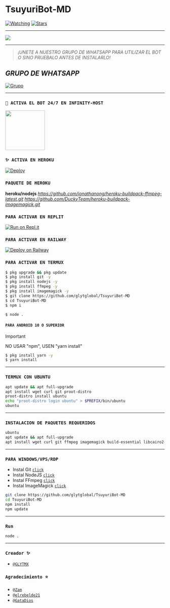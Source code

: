 # TsuyuriBot-MD

<a href="https://github.com/glytglobal/TsuyuriBot-MD/watchers"><img title="Watching" src="https://img.shields.io/github/watchers/glytglobal/TsuyuriBot-MD?label=OBSERVANDO&color=blue&style=flat-square"></a>
<a href="https://github.com/glytglobal/TsuyuriBot-MD/stargazers/"><img title="Stars" src="https://img.shields.io/github/stars/glytglobal/TsuyuriBot-MD?label=ESTRELLAS&color=blue&style=flat-square"></a>
</p>

------

<img src="https://telegra.ph/file/6468a897ce677cdac4202.jpg"/>

------

> *¡UNETE A NUESTRO GRUPO DE WHATSAPP PARA UTILIZAR EL BOT O SINO PRUEBALO ANTES DE INSTALARLO!*

## *GRUPO DE WHATSAPP*
<a href="https://chat.whatsapp.com/JAdp1tAPOCEJZWUeEVrnc7"><img title="Grupo" src="https://img.shields.io/badge/Whatsapp Group-green?colorA=%23ff0000&colorB=%23017e40&style=for-the-badge"></a>

------

### `💎 ACTIVA EL BOT 24/7 EN INFINITY-HOST`
<a href="https://dashboard.infinitywa.xyz"><img src="https://qu.ax/TPhh.jpg" height="125px"></a>

### `✨️ ACTIVA EN HEROKU`
[![Deploy](https://www.herokucdn.com/deploy/button.svg)](https://heroku.com/deploy?template=https://github.com/glytglobal/TsuyuriBot-MD/)

### `PAQUETE DE HEROKU`
**heroku/nodejs**
_https://github.com/jonathanong/heroku-buildpack-ffmpeg-latest.git_
_https://github.com/DuckyTeam/heroku-buildpack-imagemagick.git_

### `PARA ACTIVAR EN REPLIT`
[![Run on Repl.it](https://repl.it/badge/github/glytglobal/TsuyuriBot-MD)](https://repl.it/github/glytglobal/TsuyuriBot-MD)

### `PARA ACTIVAR EN RAILWAY`
[![Deploy on Railway](https://railway.app/button.svg)](https://railway.app)

### `PARA ACTIVAR EN TERMUX`
```bash
$ pkg upgrade && pkg update
$ pkg install git -y
$ pkg install nodejs -y
$ pkg install ffmpeg -y
$ pkg install imagemagick -y
$ git clone https://github.com/glytglobal/TsuyuriBot-MD
$ cd TsuyuriBot-MD
$ npm i 
```
```bash
$ node .
```

#### `PARA ANDROID 10 O SUPERIOR`
> [!Important]
> NO USAR "npm", USEN "yarn install"
```bash
$ pkg install yarn -y
$ yarn install
```
---------

### `TERMUX CON UBUNTU`

```bash
apt update && apt full-upgrade
apt install wget curl git proot-distro
proot-distro install ubuntu
echo "proot-distro login ubuntu" > $PREFIX/bin/ubuntu
ubuntu
```
---------

### `INSTALACION DE PAQUETES REQUERIDOS`

```bash
ubuntu
apt update && apt full-upgrade
apt install wget curl git ffmpeg imagemagick build-essential libcairo2-dev libpango1.0-dev libjpeg-dev libgif-dev librsvg2-dev dbus-x11 ffmpeg2theora ffmpegfs ffmpegthumbnailer ffmpegthumbnailer-dbg ffmpegthumbs libavcodec-devev librsvg2-dev dbus-x11 ffmpeg2theora ffmpegfs ffmpegthumbnailer ffmpegthumbnailer-dbg ffmpegthumbs libavcodec-dev libavcodec-extra libavcodec-extra58 libavdevice-dev libavdevice58 libavfilter-dev libavfilter-extra libavfilter-extra7 libavformat-dev libavformat58 libavifile-0.7-bin libavifile-0.7-common libavifile-0.7c2 libavresample-dev libavresample4 libavutil-dev libavutil56 libpostproc-dev libpostproc55 graphicsmagick graphicsmagick-dbg graphicsmagick-imagemagick-compat graphicsmagick-libmagick-dev-compat groff imagemagick-6.q16hdri imagemagick-common libchart-gnuplot-perl libgraphics-magick-perl libgraphicsmagick++-q16-12 libgraphicsmagick++1-dev
```
---------

### `PARA WINDOWS/VPS/RDP`

* Instal Git [`click`](https://git-scm.com/downloads)
* Instal NodeJS [`click`](https://nodejs.org/en/download)
* Instal FFmpeg [`click`](https://ffmpeg.org/download.html)
* Instal ImageMagick [`click`](https://imagemagick.org/script/download.php)
```bash
git clone https://github.com/glytglobal/TsuyuriBot-MD
cd TsuyuriBot-MD
npm install
npm update
```
---------

### `Run`

```bash
node .
```

---------

### `Creador ✨️`
* [`@GLYTMX`](https://github.com/glytglobal)

### `Agradecimiento ⭐`
* [`@Zam`](https://github.com/AzamiJs)
* [`@elrebelde21`](https://github.com/elrebelde21)
* [`@GataDios`](https://github.com/GataNina-Li)
